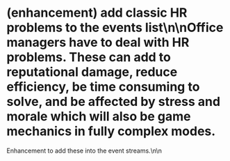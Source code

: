 # (enhancement) add classic HR problems to the events list\n\nOffice managers have to deal with HR problems. These can add to reputational damage, reduce efficiency, be time consuming to solve, and be affected by stress and morale which will also be game mechanics in fully complex modes.

Enhancement to add these into the event streams.\n\n<!-- GitHub Issue #179 -->